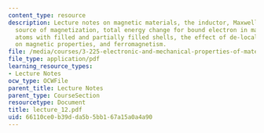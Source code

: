 ```yaml
---
content_type: resource
description: Lecture notes on magnetic materials, the inductor, Maxwell, the microscopic
  source of magnetization, total energy change for bound electron in magnetic field,
  atoms with filled and partially filled shells, the effect of de-localized electrons
  on magnetic properties, and ferromagnetism.
file: /media/courses/3-225-electronic-and-mechanical-properties-of-materials-fall-2007/66110ce0b39dda5b5bb167a15a0a4a90_lecture_12.pdf
file_type: application/pdf
learning_resource_types:
- Lecture Notes
ocw_type: OCWFile
parent_title: Lecture Notes
parent_type: CourseSection
resourcetype: Document
title: lecture_12.pdf
uid: 66110ce0-b39d-da5b-5bb1-67a15a0a4a90
---
```

